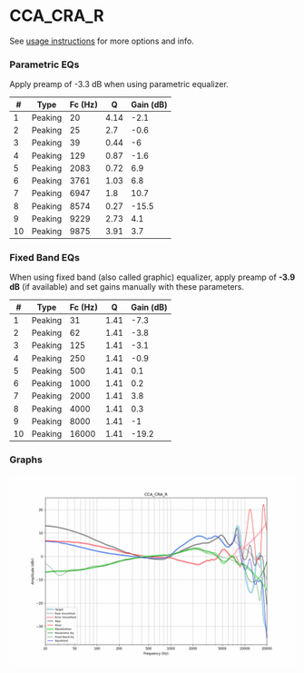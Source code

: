 # CCA_CRA_R
See [usage instructions](https://github.com/jaakkopasanen/AutoEq#usage) for more options and info.

### Parametric EQs
Apply preamp of -3.3 dB when using parametric equalizer.

|   # | Type    |   Fc (Hz) |    Q |   Gain (dB) |
|-----|---------|-----------|------|-------------|
|   1 | Peaking |        20 | 4.14 |        -2.1 |
|   2 | Peaking |        25 | 2.7  |        -0.6 |
|   3 | Peaking |        39 | 0.44 |        -6   |
|   4 | Peaking |       129 | 0.87 |        -1.6 |
|   5 | Peaking |      2083 | 0.72 |         6.9 |
|   6 | Peaking |      3761 | 1.03 |         6.8 |
|   7 | Peaking |      6947 | 1.8  |        10.7 |
|   8 | Peaking |      8574 | 0.27 |       -15.5 |
|   9 | Peaking |      9229 | 2.73 |         4.1 |
|  10 | Peaking |      9875 | 3.91 |         3.7 |

### Fixed Band EQs
When using fixed band (also called graphic) equalizer, apply preamp of **-3.9 dB** (if available) and set gains manually with these parameters.

|   # | Type    |   Fc (Hz) |    Q |   Gain (dB) |
|-----|---------|-----------|------|-------------|
|   1 | Peaking |        31 | 1.41 |        -7.3 |
|   2 | Peaking |        62 | 1.41 |        -3.8 |
|   3 | Peaking |       125 | 1.41 |        -3.1 |
|   4 | Peaking |       250 | 1.41 |        -0.9 |
|   5 | Peaking |       500 | 1.41 |         0.1 |
|   6 | Peaking |      1000 | 1.41 |         0.2 |
|   7 | Peaking |      2000 | 1.41 |         3.8 |
|   8 | Peaking |      4000 | 1.41 |         0.3 |
|   9 | Peaking |      8000 | 1.41 |        -1   |
|  10 | Peaking |     16000 | 1.41 |       -19.2 |

### Graphs
![](./CCA_CRA_R.png)
